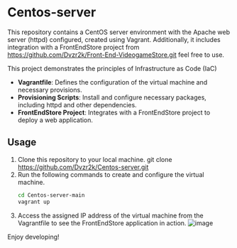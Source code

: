 # Centos-server

This repository contains a CentOS server environment with the Apache web server (httpd) configured, created using Vagrant. Additionally, it includes integration with a FrontEndStore project from https://github.com/Dvzr2k/Front-End-VideogameStore.git feel free to use.

This project demonstrates the principles of Infrastructure as Code (IaC)

- **Vagrantfile**: Defines the configuration of the virtual machine and necessary provisions.
- **Provisioning Scripts**: Install and configure necessary packages, including httpd and other dependencies.
- **FrontEndStore Project**: Integrates with a FrontEndStore project to deploy a web application.

## Usage

1. Clone this repository to your local machine.
   git clone https://github.com/Dvzr2k/Centos-server.git
3. Run the following commands to create and configure the virtual machine.
   ```sh
   cd Centos-server-main
   vagrant up
   
5. Access the assigned IP address of the virtual machine from the Vagrantfile to see the FrontEndStore application in action.
   ![image](https://github.com/Dvzr2k/Centos-server/assets/129244345/e0e293dc-5162-475f-bb9e-455b6bd87ac7)

Enjoy developing!
